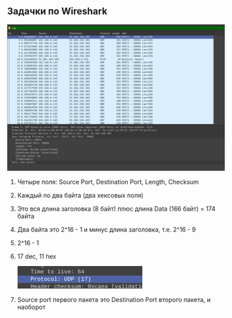 ## Задачки по Wireshark

![](screenshots/1.png)

1. Четыре поля: Source Port, Destination Port, Length, Checksum
2. Каждый по два байта (два хекcовых поля)
3. Это вся длина заголовка (8 байт) плюс длина Data (166 байт) = 174 байта
4. Два байта это 2^16 - 1 и минус длина заголовка, т.е. 2^16 - 9 
5. 2^16 - 1
6. 17 dec, 11 hex

    ![](screenshots/2.png)

7. Source port первого пакета это Destination Port второго пакета, и наоборот